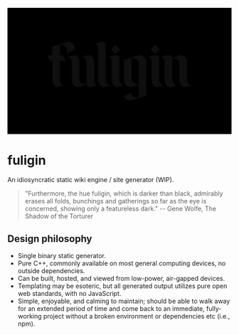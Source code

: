 ![fuliginous](fuliginous.png)

fuligin
===
An idiosyncratic static wiki engine / site generator (WIP).

> "Furthermore, the hue fuligin, which is darker than black, admirably erases all folds, bunchings and gatherings so far as the eye is concerned, showing only a featureless dark." -- Gene Wolfe, The Shadow of the Torturer


Design philosophy
---

- Single binary static generator.
- Pure C++, commonly available on most general computing devices, no outside dependencies.
- Can be built, hosted, and viewed from low-power, air-gapped devices.
- Templating may be esoteric, but all generated output utilizes pure open web standards, with no JavaScript.
- Simple, enjoyable, and calming to maintain; should be able to walk away for an extended period of time and come back to an immediate, fully-working project without a broken environment or dependencies etc (i.e., npm).
